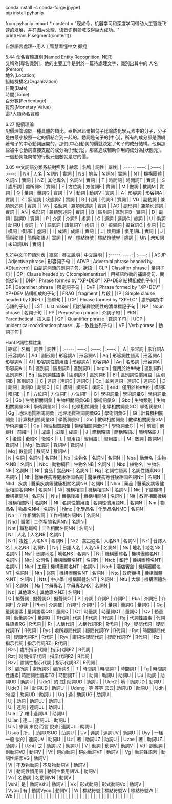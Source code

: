 
conda install -c conda-forge jpype1  
pip install pyhanlp  

from pyhanlp import *
content = "现如今，机器学习和深度学习带动人工智能飞速的发展，并在图片处理、语音识别领域取得巨大成功。"
print(HanLP.segment(content))

自然語言處理--用人工智慧看懂中文 鄭捷  

5.44 命名實體識別(Named Entity Recognition, NER)  
又稱為[專名識別]，他的主要工作是對於一篇待處理文字，識別出其中的
人名(Person)  
地名(Location)  
組織機構名(Organization)  
日期(Date)  
時間(Tome)  
百分數(Percentage)  
貨幣(Monetary Value)  
這7大類命名實體  

6.27 配價理論  
配價理論源於一種具體的類比。泰斯尼耶爾把句子比喻成化學元素中的分子，分子是由最小按照一定的價結合到一起的。動詞是句子的[中心]，所有的成分都是圍繞著句子的中心動詞展開的。那們[中心]動詞的價就決定了句子的成分結構。他稱那些被中心動詞直接支配的成分為[行動元]，那些造成輔助作用的成分為[狀態元]。一個動詞能夠帶的行動元個數就是它的價。  



3.05 中文詞語分類系統對照表
| 縮寫 | 名稱 | 詞性 | 屬性|
| :-----| ----: | :----: | :----: |
| NR | 人名 | 名詞N | 實詞 |
| NS | 地名 | 名詞N | 實詞 |
| NT | 機構團體 | 名詞N | 實詞 |
| NZ | 其他專名 | 名詞N | 實詞 |
| T | 時間詞 | 時間詞T | 實詞 |
| S | 處所詞 | 處所詞S | 實詞 |
| F | 方位詞 | 方位詞F | 實詞 |
| M | 數詞 | 數詞M | 實詞 |
| Q | 量詞 | 量詞Q | 實詞 |
| V | 動詞 | 動詞V | 實詞 |
| A | 形容詞 | 形容詞A | 實詞 |
| Z | 狀態詞 | 狀態詞Z | 實詞 |
| R | 代詞 | 代詞R | 實詞 |
| VD | 副動詞 | 兼類別述詞 | 實詞 |
| VN | 名動詞 | 兼類別述詞 | 實詞 |
| AD | 副形詞 | 兼類別述詞 | 實詞 |
| AN | 名形詞 | 兼類別述詞 | 實詞 |
| B | 區別詞 | 區別詞B | 實詞 |
| D | 副詞 | 副詞D | 實詞 |
| P | 介詞 | 介詞P | 虛詞 |
| C | 連詞 | 連詞C | 虛詞 |
| U | 助詞 | 助詞U | 虛詞 |
| Y | 語氣詞 | 語氣詞Y | 虛詞 |
| O | 擬聲詞 | 擬聲詞O | 虛詞 |
| E | 嘆詞 | 嘆詞E | 虛詞 |
| I | 成語 | 成語I | 實詞 |
| L | 慣用語 | 慣用語L | 實詞 |
| J | 簡稱略語 | 簡稱略語J | 實詞 |
| W | 標點符號 | 標點符號W | 虛詞 |
| UN | 未知詞 | 未知詞UN | 實詞 |

5.21中文子句類別表
| 縮寫 | 英文說明 | 中文說明 |
| :-----| ----: | :----: |
| ADJP | Adjective phrase | 形容詞子句 |
| ADVP | Adverbial phrase headed by AD(adverb) | 由副詞開頭的副詞子句、狀語 |
| CLP | Classifier phrase | 量詞子句 |
| CP | Clause headed by C(complementizer) | 用補語啟動的補語從句、關係從句 |
| DNP | Phrase formed by "XP+DEG" | XP+DEG 結構組成的子句  |
| DP | Deteminer phrase | 限定詞子句 |
| DVP | Phrase formed by "XP+DEV" | XP+DEV 結構組成的子句 |
| FRAG | fragment | 片段 |
| IP | Simple clause headed by I(INFL) | 簡單句 |
| LCP | Phrase formed by "XP+LC" | 處所詞為中心語的子句 |
| LST | List maker | 用於解釋說明性的清單標記子句 |
| NP | Noun phrase | 名詞子句 |
| PP | Preposition phrase | 介詞子句 |
| PRN | Parenthetical | 插入語 |
| QP | Quantifier phrase | 數詞子句 |
| UCP | unidentical coordination phrase | 非一致性並列子句 |
| VP | Verb phrase | 動詞子句 |


HanLP詞性標註集   
| 縮寫 | 名稱 | 詞性 | 詞性 |
| :-----| ----: | :----: | :----: |
| A | 形容詞 | 形容詞A | 形容詞A |
| Ad | 副形詞 | 形容詞A | 形容詞A |
| Ag | 形容詞性語素 | 形容詞A | 形容詞A |
| Al | 形容詞性慣用語 | 形容詞A | 形容詞A |
| An | 名形詞 | 形容詞A | 形容詞A |
| B | 區別詞 | 區別詞B | 區別詞B |
| begin | 僅用於始##始 | 區別詞B | 區別詞B |
| Bg | 區別詞性語素 | 區別詞B | 區別詞B |
| Bl | 區別詞性慣用語 | 區別詞B | 區別詞B |
| C | 連詞 | 連詞C | 連詞C |
| Cc | 並列連詞 | 連詞C | 連詞C |
| D | 副詞 | 副詞D | 副詞D |
| E | 嘆詞 | 嘆詞E | 嘆詞E | 
| end | 僅用於終##終 | 嘆詞E | 嘆詞E | 
| F | 方位詞 | 方位詞F | 方位詞F | 
| G | 學術詞彙 | 學術詞彙G | 學術詞彙G | 
| Gb | 生物相關詞彙 | 生物相關詞彙GB | 學術詞彙G | 
| Gbc | 生物類別 | 生物相關詞彙GB | 學術詞彙G | 
| Gc | 化學相關詞彙 | 化學相關詞彙GC | 學術詞彙G | 
| Gg | 地理地質相關詞彙 | 地理地質相關詞彙GG | 學術詞彙G | 
| Gi | 計算機相關詞彙 | 計算機相關詞彙GI | 學術詞彙G | 
| Gm | 數學相關詞彙 | 數學相關詞彙GM | 學術詞彙G | 
| Gp | 物理相關詞彙 | 物理相關詞彙GP | 學術詞彙G | 
| H | 前綴 | 前綴H | 前綴H | 
| I | 成語 | 成語I | 成語I | 
| J | 簡稱略語 | 簡稱略語J | 簡稱略語J | 
| K | 後綴 | 後綴K | 後綴K | 
| L | 習用語 | 習用語L | 習用語L | 
| M | 數詞 | 數詞M | 數詞M | 
| Mg | 數語詞 | 數詞M | 數詞M |  
| Mq | 數量詞 | 數詞M | 數詞M |  
| N | 名詞 | 名詞N | 名詞N | 
| Nb | 生物名 | 名詞N | 名詞N | 
| Nba | 動無名 | 生物名NB | 名詞N | 
| Nbc | 動物綱目 | 生物名NB | 名詞N | 
| Nbp | 植物名 | 生物名NB | 名詞N | 
| Nf | 食品 | 食品NF | 名詞N | 
| Ng | 名詞性語素 | 名詞性語素NG | 名詞N | 
| Nh | 醫藥疾病等健康相關名詞 | 醫藥疾病等健康相關名詞NH | 名詞N | 
| Nhd | 疾病 | 醫藥疾病等健康相關名詞NH | 名詞N | 
| Nhm | 藥品 | 醫藥疾病等健康相關名詞NH | 名詞N | 
| Ni | 機構相關 | 機構相關NI | 名詞N | 
| Nic | 下屬機構 | 機構相關NI | 名詞N | 
| Nis | 機構後綴 | 機構相關NI | 名詞N | 
| Nit | 教育相關機構 | 機構相關NI | 名詞N | 
| Nl | 名詞性慣用語 | 名詞性慣用語NL | 名詞N | 
| Nm | 物品名 | 物品名NM | 名詞N | 
| Nmc | 化學品名 | 化學品名NMC | 名詞N |  
| Nn | 工作相關名詞 | 工作相關名詞NN | 名詞N |  
| Nnd | 職業 | 工作相關名詞NN | 名詞N |  
| Nnt | 職務職稱 | 工作相關名詞NN | 名詞N |  
| Nr | 人名 | 人名NR | 名詞N |  
| Nr1 | 複姓 | 人名NR | 名詞N | 
| Nr2 | 蒙古姓名 | 人名NR | 名詞N | 
| Nrf | 音譯人名 | 人名NR | 名詞N | 
| Nrj | 日語人名 | 人名NR | 名詞N | 
| Ns | 地名 | 地名NS | 名詞N | 
| Nsf | 音譯地名 | 地名NS | 名詞N | 
| Nt | 機構團體名 | 機構團體名NT | 名詞N | 
| Ntc | 公司名 | 機構團體名NT | 名詞N | 
| Ntcb | 銀行 | 機構團體名NT | 名詞N | 
| Ntcf | 工廠 | 機構團體名NT | 名詞N | 
| Ntch | 酒店賓館 | 機構團體名NT | 名詞N | 
| Nth | 醫院 | 機構團體名NT | 名詞N | 
| Nto | 政府機構 | 機構團體名NT | 名詞N | 
| Nts | 中小學 | 機構團體名NT | 名詞N | 
| Ntu | 大學 | 機構團體名NT | 名詞N | 
| Nx | 字母專名 | 字母專名NX | 名詞N |  
| Nz | 其他專名 | 其他專名NZ | 名詞N |  
| O | 擬聲詞 | 擬聲詞O | 擬聲詞O | 
| P | 介詞 | 介詞P | 介詞P | 
| Pba | 介詞把 | 介詞P | 介詞P | 
| Pbei | 介詞被 | 介詞P | 介詞P | 
| Q | 量詞 | 量詞Q | 量詞Q | 
| Qg | 量詞語素 | 量詞語素QG | 量詞Q | 
| Qt | 時量詞 | 時量詞QT | 量詞Q | 
| Qv | 動量詞 | 動量詞QV | 量詞Q | 
| R代詞 | 代詞 | R代詞 | R代詞 | 
| Rg | 代詞性語素 | 代詞性語素RG | R代詞 | 
| Rr | 人稱代詞 | 人稱代詞RR | R代詞 | 
| Ry | 疑問代詞 | 疑問代詞RY | R代詞 | 
| Rys | 處所疑問代詞 | 疑問代詞RY | R代詞 | 
| Ryt | 時間疑問代詞 | 疑問代詞RY | R代詞 | 
| Ryv | 謂詞性疑問代詞 | 疑問代詞RY | R代詞 | 
| Rz | 指示代詞 | 指示代詞RZ | R代詞 |  
| Rzs | 處所指示代詞 | 指示代詞RZ | R代詞 |  
| Rzt | 時間指示代詞 | 指示代詞RZ | R代詞 |   
| Rzv | 謂詞性指示代詞 | 指示代詞RZ | R代詞 |   
| S | 處所詞 | 處所詞S | 處所詞S | 
| T | 時間詞 | 時間詞T | 時間詞T | 
| Tg | 時間詞性語素| 時間詞性語素TG | 時間詞T | 
| U | 助詞 | 助詞U | 助詞U | 
| Ud | 助詞 | 助詞UD | 助詞U | 
| Ude1 | 的 底| 助詞UD | 助詞U | 
| Ude2 | 地 | 助詞UD | 助詞U | 
| Ude3 | 得 | 助詞UD | 助詞U | 
| Udeng | 等 等等 云云| 助詞UD | 助詞U | 
| Udh | 的 話 | 助詞UD | 助詞U | 
| Ug | 過 | 助詞UG | 助詞U |  
| Uj | 助詞 | 助詞UJ | 助詞U |  
| Ul | 連詞 | 連詞UL | 助詞U |  
| Ule | 了 嘍 | 連詞UL | 助詞U |  
| Ulian | 連... | 連詞UL | 助詞U |  
| Uls | 來講 來說 而言 說來| 連詞UL | 助詞U |  
| Usuo | 所... | 助詞USUO | 助詞U | 
| Uv | 連詞 | 連詞UV | 助詞U | 
| Uyy | 一樣 一般 似的 | 連詞UV | 助詞U | 
| Uz | 著 | 助詞UZ | 助詞U | 
| Uzhe | 著 | 助詞UZ | 助詞U | 
| Uzhi | 之 | 助詞UZ | 助詞U | 
| V | 動詞 | 動詞V | 動詞V | 
| Vd | 副動詞 | 副動詞VD | 動詞V | 
| Vf | 趨向動詞 | 趨向動詞VF | 動詞V | 
| Vg | 動詞性語素 | 動詞性語素VG | 動詞V |  
| Vi | 不及物動詞 | 不及物動詞VI | 動詞V |  
| Vl | 動詞性慣用語 | 動詞性慣用語VL | 動詞V |  
| Vn | 名動詞 | 名動詞VN | 動詞V |  
| Vshi | 是 | 動詞Vshi | 動詞V | 
| Vx | 形式動詞 | 形式動詞Vx | 動詞V |  
| Vyou | 有 | 動詞Vyou | 動詞V | 
| W | 標點符號 | 標點符號W | 標點符號W |
| Wb | | | |
| | | | |
| | | | |
| | | | |
| | | | |
| | | | |
| | | | |
| | | | |
| | | | |







